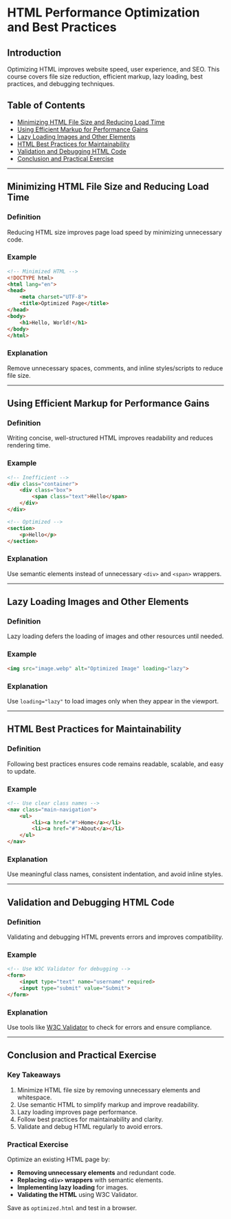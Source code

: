 
# **HTML Performance Optimization and Best Practices**  

## Introduction  
Optimizing HTML improves website speed, user experience, and SEO. This course covers file size reduction, efficient markup, lazy loading, best practices, and debugging techniques.  

## Table of Contents  
- [Minimizing HTML File Size and Reducing Load Time](#minimizing-html-file-size-and-reducing-load-time)  
- [Using Efficient Markup for Performance Gains](#using-efficient-markup-for-performance-gains)  
- [Lazy Loading Images and Other Elements](#lazy-loading-images-and-other-elements)  
- [HTML Best Practices for Maintainability](#html-best-practices-for-maintainability)  
- [Validation and Debugging HTML Code](#validation-and-debugging-html-code)  
- [Conclusion and Practical Exercise](#conclusion-and-practical-exercise)  

---  

## **Minimizing HTML File Size and Reducing Load Time**  
### Definition  
Reducing HTML size improves page load speed by minimizing unnecessary code.  

### Example  
```html
<!-- Minimized HTML -->
<!DOCTYPE html>
<html lang="en">
<head>
    <meta charset="UTF-8">
    <title>Optimized Page</title>
</head>
<body>
    <h1>Hello, World!</h1>
</body>
</html>
```  
### Explanation  
Remove unnecessary spaces, comments, and inline styles/scripts to reduce file size.  

---  

## **Using Efficient Markup for Performance Gains**  
### Definition  
Writing concise, well-structured HTML improves readability and reduces rendering time.  

### Example  
```html
<!-- Inefficient -->
<div class="container">
    <div class="box">
        <span class="text">Hello</span>
    </div>
</div>

<!-- Optimized -->
<section>
    <p>Hello</p>
</section>
```  
### Explanation  
Use semantic elements instead of unnecessary `<div>` and `<span>` wrappers.  

---  

## **Lazy Loading Images and Other Elements**  
### Definition  
Lazy loading defers the loading of images and other resources until needed.  

### Example  
```html
<img src="image.webp" alt="Optimized Image" loading="lazy">
```  
### Explanation  
Use `loading="lazy"` to load images only when they appear in the viewport.  

---  

## **HTML Best Practices for Maintainability**  
### Definition  
Following best practices ensures code remains readable, scalable, and easy to update.  

### Example  
```html
<!-- Use clear class names -->
<nav class="main-navigation">
    <ul>
        <li><a href="#">Home</a></li>
        <li><a href="#">About</a></li>
    </ul>
</nav>
```  
### Explanation  
Use meaningful class names, consistent indentation, and avoid inline styles.  

---  

## **Validation and Debugging HTML Code**  
### Definition  
Validating and debugging HTML prevents errors and improves compatibility.  

### Example  
```html
<!-- Use W3C Validator for debugging -->
<form>
    <input type="text" name="username" required>
    <input type="submit" value="Submit">
</form>
```  
### Explanation  
Use tools like [W3C Validator](https://validator.w3.org/) to check for errors and ensure compliance.  

---  

## **Conclusion and Practical Exercise**  

### **Key Takeaways**  
1. Minimize HTML file size by removing unnecessary elements and whitespace.  
2. Use semantic HTML to simplify markup and improve readability.  
3. Lazy loading improves page performance.  
4. Follow best practices for maintainability and clarity.  
5. Validate and debug HTML regularly to avoid errors.  

### **Practical Exercise**  
Optimize an existing HTML page by:  
- **Removing unnecessary elements** and redundant code.  
- **Replacing `<div>` wrappers** with semantic elements.  
- **Implementing lazy loading** for images.  
- **Validating the HTML** using W3C Validator.  

Save as `optimized.html` and test in a browser.  
